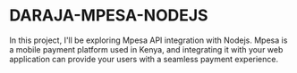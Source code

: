 # DARAJA-MPESA-NODEJS
In this project, I'll be exploring Mpesa API integration with Nodejs. Mpesa is a mobile payment platform used in Kenya, and integrating it with your web application can provide your users with a seamless payment experience.
